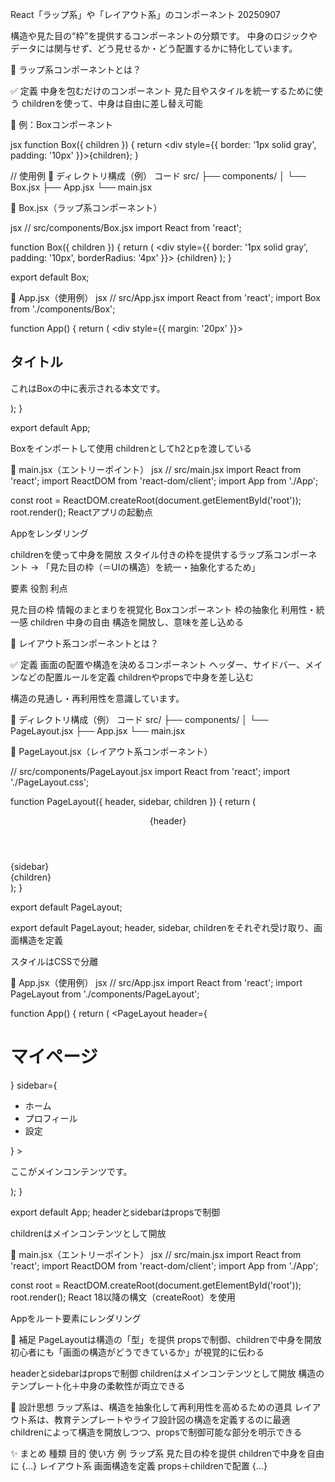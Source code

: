 React「ラップ系」や「レイアウト系」のコンポーネント 20250907

構造や見た目の“枠”を提供するコンポーネントの分類です。
中身のロジックやデータには関与せず、どう見せるか・どう配置するかに特化しています。

🧣 ラップ系コンポーネントとは？

✅ 定義
中身を包むだけのコンポーネント
見た目やスタイルを統一するために使う
childrenを使って、中身は自由に差し替え可能

🧱 例：Boxコンポーネント

jsx
function Box({ children }) {
  return <div style={{ border: '1px solid gray', padding: '10px' }}>{children}</div>;
}

// 使用例
📁 ディレクトリ構成（例）
コード
src/
├── components/
│   └── Box.jsx
├── App.jsx
└── main.jsx

🧱 Box.jsx（ラップ系コンポーネント）

jsx
// src/components/Box.jsx
import React from 'react';

function Box({ children }) {
  return (
    <div style={{ border: '1px solid gray', padding: '10px', borderRadius: '4px' }}>
      {children}
    </div>
  );
}

export default Box;


🧩 App.jsx（使用例）
jsx
// src/App.jsx
import React from 'react';
import Box from './components/Box';

function App() {
  return (
    <div style={{ margin: '20px' }}>
      <Box>
        <h2>タイトル</h2>
        <p>これはBoxの中に表示される本文です。</p>
      </Box>
    </div>
  );
}

export default App;

Boxをインポートして使用
childrenとしてh2とpを渡している

🚀 main.jsx（エントリーポイント）
jsx
// src/main.jsx
import React from 'react';
import ReactDOM from 'react-dom/client';
import App from './App';

const root = ReactDOM.createRoot(document.getElementById('root'));
root.render(<App />);
Reactアプリの起動点

Appをレンダリング

childrenを使って中身を開放
スタイル付きの枠を提供するラップ系コンポーネント
→ 「見た目の枠（＝UIの構造）を統一・抽象化するため」

要素	            役割	    利点
<div style={...}>  見た目の枠	情報のまとまりを視覚化
Boxコンポーネント	枠の抽象化	 利用性・統一感
children	       中身の自由	構造を開放し、意味を差し込める



🧭 レイアウト系コンポーネントとは？

✅ 定義
画面の配置や構造を決めるコンポーネント
ヘッダー、サイドバー、メインなどの配置ルールを定義
childrenやpropsで中身を差し込む

構造の見通し・再利用性を意識しています。

📁 ディレクトリ構成（例）
コード
src/
├── components/
│   └── PageLayout.jsx
├── App.jsx
└── main.jsx

🧱 PageLayout.jsx（レイアウト系コンポーネント）

// src/components/PageLayout.jsx
import React from 'react';
import './PageLayout.css';

<!-- 
/**
 * PageLayout コンポーネント
 * 
 * 画面全体のレイアウト構造を定義するラッパー。
 * ヘッダー、サイドバー、メインコンテンツの3領域を持ち、
 * 各領域の中身は props で柔軟に差し込むことができる。
 * 
 * props:
 * - header: JSX要素（ヘッダー領域に表示）
 * - sidebar: JSX要素（サイドバー領域に表示）
 * - children: JSX要素（メイン領域に表示）
 * 
 * 使用例:
 * <PageLayout
 *   header={<h1>タイトル</h1>}
 *   sidebar={<nav>メニュー</nav>}
 * >
 *   <p>メインコンテンツ</p>
 * </PageLayout>
 */ -->

function PageLayout({ header, sidebar, children }) {
  return (
    <div className="page-layout">
      <header className="page-header">{header}</header>
      <div className="page-body">
        <aside className="page-sidebar">{sidebar}</aside>
        <main className="page-main">{children}</main>
      </div>
    </div>
  );
}

export default PageLayout;

export default PageLayout;
header, sidebar, childrenをそれぞれ受け取り、画面構造を定義

スタイルはCSSで分離

🧩 App.jsx（使用例）
jsx
// src/App.jsx
import React from 'react';
import PageLayout from './components/PageLayout';

function App() {
  return (
    <PageLayout
      header={<h1>マイページ</h1>}
      sidebar={
        <ul>
          <li>ホーム</li>
          <li>プロフィール</li>
          <li>設定</li>
        </ul>
      }
    >
      <p>ここがメインコンテンツです。</p>
    </PageLayout>
  );
}

export default App;
headerとsidebarはpropsで制御

childrenはメインコンテンツとして開放

🚀 main.jsx（エントリーポイント）
jsx
// src/main.jsx
import React from 'react';
import ReactDOM from 'react-dom/client';
import App from './App';

const root = ReactDOM.createRoot(document.getElementById('root'));
root.render(<App />);
React 18以降の構文（createRoot）を使用

Appをルート要素にレンダリング

🧠 補足
PageLayoutは構造の「型」を提供
propsで制御、childrenで中身を開放
初心者にも「画面の構造がどうできているか」が視覚的に伝わる

headerとsidebarはpropsで制御
childrenはメインコンテンツとして開放
構造のテンプレート化＋中身の柔軟性が両立できる

🧠 設計思想
ラップ系は、構造を抽象化して再利用性を高めるための道具
レイアウト系は、教育テンプレートやライフ設計図の構造を定義するのに最適
childrenによって構造を開放しつつ、propsで制御可能な部分を明示できる

✨ まとめ
種類	            目的	            使い方	                例
ラップ系	    見た目の枠を提供	childrenで中身を自由に	<Box>{...}</Box>
レイアウト系	画面構造を定義	    props＋childrenで配置	<PageLayout header={...}>{...}</PageLayout>